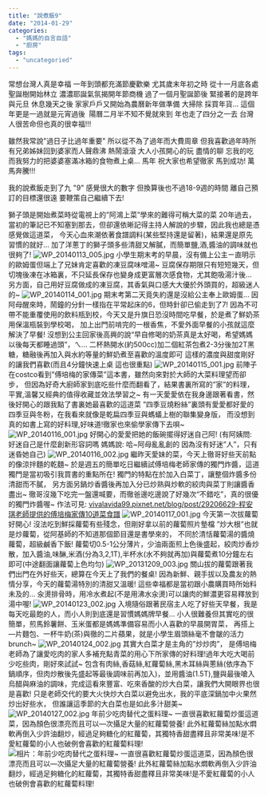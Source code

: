 ```yaml
---
title: "說煮飯9"
date: "2014-01-29"
categories: 
  - "媽媽的自言自語"
  - "廚房"
tags: 
  - "uncategoried"
---
```


常想台灣人真是幸福 一年到頭都充滿節慶歡樂 尤其歲末年初之時 從十一月底各處聖誕樹開始林立 濃濃耶誕氣氛揭開年節商機 過了一個月聖誕節後 緊接著的是跨年與元旦 休息幾天之後 家家戶戶又開始為農曆新年做準備 大掃除 採買年貨... 這個年更是一過就是元宵過後  陽曆二月半不知不覺就來到 年也走了四分之一去 台灣人很苦命但也真的很幸福!!!

雖然我常說"過日子比過年重要" 所以從不為了過年而大費周章 但我喜歡過年時所有兄弟姊妹回到婆家而人聲鼎沸 熱鬧滾滾 大人小孩開心的玩 盡情的聊 忘我的吃 而我努力的把婆婆塞滿冰箱的食物煮上桌... 馬年 祝大家也希望徹家 馬到成功! 萬馬奔騰!!!

我的說煮飯走到了九 "9" 感覺很大的數字 但換算後也不過18-9週的時間 離自己預訂的目標還很遠 要鞭策自己繼續下去! 

獅子頭是開始煮菜時從電視上的”阿鴻上菜”學來的難得可稱大菜的菜 20年過去，當初的筆記已不知塞到那去，但卻還依晰記得主持人解說的步驟，因此我也總是憑感覺做這道菜， 今天心血來潮依著食譜調料(某些堅持還是留著)，結果還是原先習慣的就好... 加了洋蔥丁的獅子頭多些清甜又解膩，而簡單鹽,酒,醬油的調味就也很夠了! ![WP_20140113_005.jpg](images/12181989866_5509885eda.jpg) 小學生期末考的早晨，沒有備上公主ㄧ直明示的歐姆蛋但端上了兄妹肯定喜歡的凍豆腐味噌湯~ 豆腐保存期限只有短短幾天，但切塊後凍在冰箱裏，不只延長保存也變身成更富層次感食物，尤其飽吸湯汁後... 另方面，自己用好豆腐做成的凍豆腐，其香氣與口感大大優於外頭買的，超級迷人的~ ![WP_20140114_001.jpg](images/12181786844_f46ee2fc9b.jpg) 期末考第二天竟失約還是沒給公主奉上歐姆蛋... 因阿母醒來時，鬧鐘的分針一樣指在平常起床的6，但時針卻已偷走到了7! 因為不可帶不能重覆使用的飲料瓶到校，今天又是升旗日恐沒時間吃早餐，於是煮了鮮奶茶用保溫瓶裝到學校喝， 加上出門前啃完的一根香焦，不愛外面早餐的小孩就這麼解決了早餐! 沒想到公主回家後高興的說“早自修喝的奶茶真是太好喝，希望媽媽以後每天都睡過頭”，ㄟ... 二杯熱開水(約500cc)加二個紅茶包煮2-3分後加2T黑糖，糖融後再加入與水約等量的鮮奶煮至喜歡的溫度即可 這樣的濃度與甜度剛好的讓我們喜歡(而且4分鐘快速上桌 這也很重點) ![WP_20140115_001.jpg](images/12181373925_dc3590dee3.jpg) 前陣子在costco看到”傅培梅的家傳菜”這本書，雖然向來對於大師的大菜料理望而卻步， 但因為好奇大廚師家到底吃些什麼而翻看了，結果書裏所寫的”家”的料理，平實,溫馨又經典的值得收藏並效法學習之~ 有一天愛愛依在我身邊跟著看書，然後好開心的跟我點了書裏她最喜歡的這道菜 ”四季豆燒粉絲”裏頭有愛愛都好愛的四季豆與冬粉，在我看來就像是乾扁四季豆與螞蟻上樹的聯集變身版， 而没想到真的如書上寫的好料理,好味道!徹家也來偷學家傳下去唄~ ![WP_20140116_001.jpg](images/12181788534_d24acdce6b.jpg) 好開心的愛愛把她的飯碗擺得好迷自己阿! (有阿姨問: 好迷自己是什麼創新形容詞嗎 媽媽說: 哈~阿母亂亂創的 因為沒有好迷”人”，只有迷昏她自己) ![WP_20140116_002.jpg](images/12181789514_74beae439b.jpg) 繼昨天愛妹的菜，今天上徹哥好些天前點的像涼拌麵的乾麵~ 於是週五的簡單吃日繼續試傅培梅老師家傳的獨門炸醬，這道獨門是當初吸引我買書的重點所在! 獨門的特點在於加入白菜丁，讓整個炸醬多份清甜而不膩， 另方面另鍋炒香醬後再加入分已炒熟與炒軟的絞肉與菜丁則讓醬香盡出~ 徹哥沒幾下吃完一盤還喊要，而徹爸邊吃邊說了好幾次“不錯吃”，真的很優的獨門炸醬喔~ 作法可見: [vivalavida99.pixnet.net/blog/post/29206629-程安琪老師提供的傅培梅家傳10道菜食譜](http://vivalavida99.pixnet.net/blog/post/29206629-程安琪老師提供的傅培梅家傳10道菜食譜)  ![WP_20140117_001.jpg](images/12182003976_78a40f92c3.jpg) 今天第一次拔蘿蔔好開心! 沒法吃到鮮採蘿蔔有些殘念，但剛好拿以前的蘿蔔照片墊檔 ”炒大根”也就是炒蘿蔔，從阿基師的不知道那個節目還是書學來的， 不同於清恬蘿蔔湯的醬燒蘿蔔，超級鹹香下飯! 蘿蔔切0.5-1公分薄片，少油兩面煎上色後盛起，絞肉炒香炒散，加入醬油,味醂,米酒(分為3,2,1T),半杯水(水不夠就再加)與蘿蔔煮10分鐘左右即可(中途翻面讓蘿蔔上色均匀) ![WP_20131209_003.jpg](images/12181610373_70c8f23289.jpg) 關山拔的蘿蔔跟著我們出門在外好些天，總算在今天上了我們的餐桌! 因為新鮮、親手拔以及農友的熱情分享，今天的蘿蔔湯特別的清甜又溫暖! 這些幸福都是當初跟小農購買時所始料未及的... 汆燙排骨時，用冷水煮起(不是用沸水汆燙)可以讓肉的鮮濃更容易釋放到湯中喔! ![WP_20140123_002.jpg](images/12181387515_0e3c2b0c05.jpg) 入境隨俗跟著民宿主人吃了好些天早餐，我是每天吃最飽的人，而小人則到底還是習慣媽媽牌早餐... 小人很難養但其實吃的很簡單，煎馬鈴薯餅、玉米蛋都是媽媽準備容易而小人喜歡的早晨開胃菜， 再搭上—片麵包、一杯牛奶(茶)與徹的二片蘋果，就是小學生眉頭絲毫不會皺的活力brunch~ ![WP_20140124_002.jpg](images/12181802874_b0f5c44a90.jpg) 其實大白菜才是主角的”炒炒肉”， 是傅培梅老師為了讓愛吃肉的家人多補充點青菜的用心下所家傳的好料理!過年大吃大喝前少吃些肉，剛好來試試~ 包含有肉絲,香菇絲,紅蘿蔔絲,黑木耳絲與蔥絲(依序為下鍋順序，但肉炒散後先盛起等最後調味前再加入)，並用醬油(1.5T),鹽與最後嗆入烏醋與麻油的調味，完成這看來豐富、吃來香酸的炒大白菜，讓我們大開眼界也很是喜歡! 只是老師交代的要大火快炒大白菜以避免出水，我的平底深鍋加中火果然炒出好些水， 但誰讓這季節的大白菜也是如此多汁甜美~ ![WP_20140127_002.jpg](images/12181640653_7333f64dbc.jpg) 年前少吃肉替代之蛋料理~ 一直很喜歡紅蘿蔔炒蛋這道菜，因為顏色很漂亮而且可以—次攝足大量的紅蘿蔔營養! 此外紅蘿蔔絲加點水燜軟再倒入少許油翻炒，經過足夠糖化的紅蘿蔔，其獨特香甜盡釋且非常美味!是不愛紅蘿蔔的小人也破例會喜歡的紅蘿蔔料理! ![相片：年前少吃肉替代之蛋料理~ 一直很喜歡紅蘿蔔炒蛋這道菜，因為顏色很漂亮而且可以—次攝足大量的紅蘿蔔營養! 此外紅蘿蔔絲加點水燜軟再倒入少許油翻炒，經過足夠糖化的紅蘿蔔，其獨特香甜盡釋且非常美味!是不愛紅蘿蔔的小人也破例會喜歡的紅蘿蔔料理!](images/1546299_798729656810278_878867163_n.jpg)
